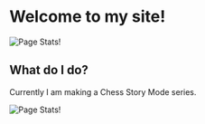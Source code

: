 # Welcome to my site!
![Page Stats!](https://github-readme-stats.vercel.app/api/pin/?username=everypizza1&repo=everypizza1.github.io&show_icons=true&bg_color=DEG,fa9372,e67097&title_color=fff&text_color=fff) 
## What do I do?
Currently I am making a Chess Story Mode series.

![Page Stats!](https://github-readme-stats.vercel.app/api/pin/?username=everypizza1&repo=Chess-Story-0&show_icons=true&bg_color=DEG,bec2ff,46263b&title_color=46263b&text_color=fff) 
